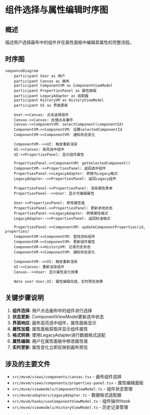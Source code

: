 # 组件选择与属性编辑时序图

## 概述
描述用户选择画布中的组件并在属性面板中编辑其属性的完整流程。

## 时序图

```mermaid
sequenceDiagram
    participant User as 用户
    participant Canvas as 画布
    participant ComponentVM as ComponentViewModel
    participant PropertiesPanel as 属性面板
    participant LegacyAdapter as 适配器
    participant HistoryVM as HistoryViewModel
    participant UI as 界面更新

    User->>Canvas: 点击选择组件
    Canvas->>Canvas: 处理点击事件
    Canvas->>ComponentVM: selectComponent(componentId)
    ComponentVM->>ComponentVM: 设置selectedComponentId
    ComponentVM->>ComponentVM: 通知状态变化
    
    ComponentVM-->>UI: 触发重新渲染
    UI->>Canvas: 高亮选中组件
    UI->>PropertiesPanel: 显示组件属性
    
    PropertiesPanel->>ComponentVM: getSelectedComponent()
    ComponentVM-->>PropertiesPanel: 返回选中组件
    PropertiesPanel->>LegacyAdapter: 转换为Legacy格式
    LegacyAdapter-->>PropertiesPanel: 返回Legacy组件
    
    PropertiesPanel->>PropertiesPanel: 渲染属性表单
    PropertiesPanel-->>User: 显示可编辑属性
    
    User->>PropertiesPanel: 修改属性值
    PropertiesPanel->>PropertiesPanel: 更新本地状态
    PropertiesPanel->>LegacyAdapter: 转换属性格式
    LegacyAdapter-->>PropertiesPanel: 返回标准格式
    
    PropertiesPanel->>ComponentVM: updateComponentProperties(id, properties)
    ComponentVM->>ComponentVM: 查找目标组件
    ComponentVM->>ComponentVM: 更新组件属性
    ComponentVM->>HistoryVM: 记录历史状态
    ComponentVM->>ComponentVM: 通知状态变化
    
    ComponentVM-->>UI: 触发重新渲染
    UI->>Canvas: 重新渲染组件
    Canvas-->>User: 显示属性变化效果
    
    Note over User,UI: 属性编辑完成，实时预览效果
```

## 关键步骤说明

1. **组件选择**: 用户点击画布中的组件进行选择
2. **状态更新**: ComponentViewModel更新选中状态
3. **界面响应**: 画布高亮选中组件，属性面板显示
4. **属性加载**: 属性面板获取并显示组件属性
5. **格式转换**: 使用LegacyAdapter进行数据格式适配
6. **属性编辑**: 用户在属性面板中修改属性值
7. **实时更新**: 属性变化立即反映到画布预览

## 涉及的主要文件

- `src/mvvm/views/components/canvas.tsx` - 画布组件选择
- `src/mvvm/views/components/properties-panel.tsx` - 属性编辑面板
- `src/mvvm/viewmodels/ComponentViewModel.ts` - 组件状态管理
- `src/mvvm/adapters/LegacyAdapter.ts` - 数据格式适配器
- `src/mvvm/hooks/useComponentViewModel.ts` - 组件操作Hook
- `src/mvvm/viewmodels/HistoryViewModel.ts` - 历史记录管理